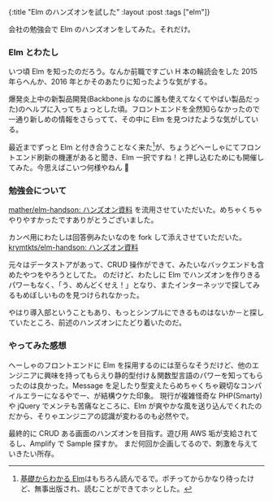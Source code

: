 {:title "Elm のハンズオンを試した"
:layout :post
:tags ["elm"]}

会社の勉強会で Elm のハンズオンをしてみた。それだけ。

### Elm とわたし

いつ頃 Elm を知ったのだろう。なんか前職ですごい H 本の輪読会をした 2015 年らへんか、2016 年とかそのあたりに知ったような気がする。

爆発炎上中の新製品開発(Backbone.js なのに誰も使えてなくてやばい製品だった)のヘルプに入ってちょっとした頃。フロントエンドを全然知らなかったので一通り新しめの情報をさらってて、その中に Elm を見つけたような気がしている。

最近までずっと Elm と付き合うことなく来た[^1]が、ちょうどへーしゃにてフロントエンド刷新の機運があると聞き、Elm 一択ですね！と押し込むためにも開催してみた。今思えばこいつ何様やねん 🤔

[^1]: [基礎からわかる Elm](https://www.amazon.co.jp/dp/4863542224/)はもちろん読んでるで。ポチってからかなり待ったけど、無事出版され、読むことができてホッとした。

### 勉強会について

[mather/elm-handson: ハンズオン資料](https://github.com/mather/elm-handson) を流用させていただいた。めちゃくちゃやりやすかったですありがとうございました。

カンペ用にわたしは回答例みたいなのを fork して添えさせていただいた。[krymtkts/elm-handson: ハンズオン資料](https://github.com/krymtkts/elm-handson)

元々はデータストアがあって、CRUD 操作ができて、みたいなバックエンドも含めたやつをやろうとしてた。
のだけど、わたしに Elm でハンズオンを作りきるパワーもなく、「う、めんどくせえ！」となり、またインターネッツで探してみるもめぼしいものを見つけられなかった。

やはり導入部ということもあり、もっとシンプルにできるものはないか－と探していたところ、前述のハンズオンにたどり着いたのだ。

### やってみた感想

へーしゃのフロントエンドに Elm を採用するのには至らなそうだけど、他のエンジニアに興味を持ってもらえり静的型付け＆関数型言語のパワーを知ってもらったのは良かった。Message を足したり型変えたらめちゃくちゃ親切なコンパイルエラーになるやでー、が結構ウケた印象。
現行が複雑怪奇な PHP(Smarty)や jQuery でメンテも苦痛なところに、Elm が爽やかな風を送り込んでくれたのだから、そりゃエンジニアの認識が変わるのも必然やで。

最終的に CRUD ある画面のハンズオンを目指す。遊び用 AWS 垢が支給されてるし、Amplify で Sample 探すか。
まだ何回か企画してるので、刺激を与えていきたい所存。
